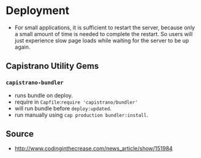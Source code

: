 # Deployment


* For small applications, it is sufficient to restart the server, because only a small amount of time is needed to complete the restart. So users will just experience slow page loads while waiting for the server to be up again.

## Capistrano Utility Gems

### `capistrano-bundler`

  - runs bundle on deploy.
  - require in `Capfile`:`require 'capistrano/bundler'`
  - will run bundle before `deploy:updated`.
  - run manually using `cap production bundler:install`.


## Source

* http://www.codinginthecrease.com/news_article/show/151984
